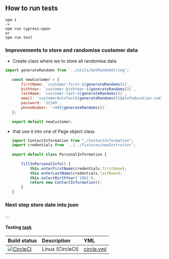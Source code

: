 
## How to run tests

```
npm i
->
npm run cypress:open
or
npm run test
```

### Improvements to store and randomise customer data

- Create class where we to store all randomise data

```js
import generateRandoms from '../utils/GetRandomString';
   
   const newCustomer = {
       firstName: `customer-first-${generateRandoms()}`,
       bithYear: `customer-bithYear-${generateRandoms()}`,
       lastName: `customer-last-${generateRandoms()}`,
       email: `customerAutoTest${generateRandoms()}@alefeducation.com`,
       password: '12345',
       phoneNumber: `+49${generateRandoms()}`
   };
   
   export default newCustomer;
```
- that use it into one of Page object class

```js
   import ContactInformation from "./ContactInformation";
   import credentials from '../../fixtures/newInstructor';
   
   export default class PersonalInformation {
   
       fillInPersonalInfo() {
           this.enterFirstName(credentials.firstName);
           this.enterLastName(credentials.lastName);
           this.selectBirthYear('1981');
           return new ContactInformation();
       }
   }
```

### Next step store date into json

...

#### Testing [task](https://github.com/Ebazhanov/cypresss/blob/master/TestingTask.md)

Build status | Description | YML
:--- | :--- | :---
[![CircleCI](https://circleci.com/gh/Ebazhanov/cypresss.svg?style=svg)](https://circleci.com/gh/Ebazhanov/cypresss) | Linux (CircleCI) | [circle.yml](circle.yml)

